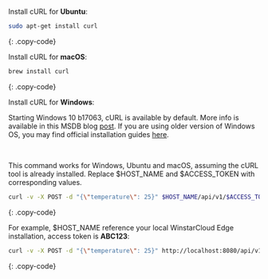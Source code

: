 Install cURL for **Ubuntu**:

```bash
sudo apt-get install curl
```
{: .copy-code}


Install cURL for **macOS**:

```bash
brew install curl
```
{: .copy-code}

Install cURL for **Windows**:

Starting Windows 10 b17063, cURL is available by default. 
More info is available in this MSDB blog [post](https://blogs.msdn.microsoft.com/commandline/2018/01/18/tar-and-curl-come-to-windows/).
If you are using older version of Windows OS, you may find official installation guides [here](https://curl.haxx.se/).

<br>

This command works for Windows, Ubuntu and macOS, assuming the cURL tool is already installed. Replace $HOST_NAME and $ACCESS_TOKEN with corresponding values.

```bash
curl -v -X POST -d "{\"temperature\": 25}" $HOST_NAME/api/v1/$ACCESS_TOKEN/telemetry --header "Content-Type:application/json"
```
{: .copy-code}

For example, $HOST_NAME reference your local WinstarCloud Edge installation, access token is **ABC123**:

```bash
curl -v -X POST -d "{\"temperature\": 25}" http://localhost:8080/api/v1/ABC123/telemetry --header "Content-Type:application/json"
```
{: .copy-code}

<br>
